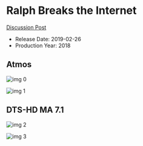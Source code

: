 # Ralph Breaks the Internet

[Discussion Post](https://www.avsforum.com/threads/bass-eq-for-filtered-movies.2995212/post-57617240)

* Release Date: 2019-02-26
* Production Year: 2018

## Atmos

![img 0](https://i.imgur.com/6Mk8ndl.jpg)

![img 1](https://i.imgur.com/cGSnDYx.jpg)

## DTS-HD MA 7.1

![img 2](https://i.imgur.com/u7Dfbkt.jpg)

![img 3](https://i.imgur.com/TrgmFmH.jpg)

